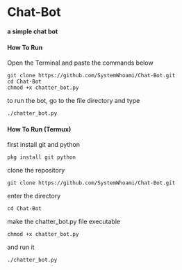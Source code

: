 # Chat-Bot
__a simple chat bot__

#### How To Run
Open the Terminal and paste the commands below
```shell
git clone https://github.com/SystemWhoami/Chat-Bot.git
cd Chat-Bot
chmod +x chatter_bot.py
```
to run the bot, go to the file directory and type
```sh
./chatter_bot.py

```

#### How To Run (Termux)
first install git and python
```
pkg install git python
```
clone the repository
```
git clone https://github.com/SystemWhoami/Chat-Bot.git

```
enter the directory
```
cd Chat-Bot
```
make the chatter_bot.py file executable
```
chmod +x chatter_bot.py
```
and run it
```
./chatter_bot.py
```
